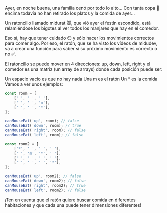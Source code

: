 Ayer, en noche buena, una família cenó por todo lo alto... Con tanta copa 🍾 encima todavía no han retirado los platos y la comida de ayer...

Un ratoncillo llamado midurat 🐭, que vió ayer el festín escondido, está relamiéndose los bigotes al ver todos los manjares que hay en el comedor.

Eso sí, hay que tener cuidado 😶 y sólo hacer los movimientos correctos para comer algo. Por eso, el ratón, que se ha visto los vídeos de midudev, va a crear una función para saber si su próximo movimiento es correcto o no ✅.

El ratoncillo se puede mover en 4 direcciones: up, down, left, right y el comedor es una matriz (un array de arrays) donde cada posición puede ser:

Un espacio vacío es que no hay nada
Una m es el ratón
Un \* es la comida
Vamos a ver unos ejemplos:

```js
const room = [
	[' ', ' ', ' '],
	[' ', ' ', 'm'],
	[' ', ' ', '*'],
];

canMouseEat('up', room); // false
canMouseEat('down', room); // true
canMouseEat('right', room); // false
canMouseEat('left', room); // false

const room2 = [
	['*', ' ', ' ', ' '],
	[' ', 'm', '*', ' '],
	[' ', ' ', ' ', ' '],
	[' ', ' ', ' ', '*'],
];

canMouseEat('up', room2); // false
canMouseEat('down', room2); // false
canMouseEat('right', room2); // true
canMouseEat('left', room2); // false
```

¡Ten en cuenta que el ratón quiere buscar comida en diferentes habitaciones y que cada una puede tener dimensiones diferentes!
